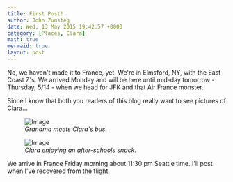 ```yaml
---
title: First Post!
author: John Zumsteg
date: Wed, 13 May 2015 19:42:57 +0000
category: [Places, Clara]
math: true
mermaid: true
layout: post
---
```

No, we haven't made it to France, yet. We're in Elmsford, NY, with the East Coast Z's. We arrived Monday and will be here until mid-day tomorrow - Thursday, 5/14 - when we head for JFK and that Air France monster.

Since I know that both you readers of this blog really want to see pictures of Clara...

<figure class = "portrait">
	<img src="{{"/assets/images/2015/05/DSC04492.jpg" | prepend: site.baseurl | prepend: site.url }}" alt="Image" />
	<figcaption><em>Grandma meets Clara's bus.</em></figcaption>
</figure>



<figure class = "portrait">
	<img src="{{"/assets/images/2015/05/DSC04506.jpg" | prepend: site.baseurl | prepend: site.url }}" alt="Image" />
	<figcaption><em>Clara enjoying an after-schools snack.</em></figcaption>
</figure>



We arrive in France Friday morning about 11:30 pm Seattle time. I'll post when I've recovered from the flight.
